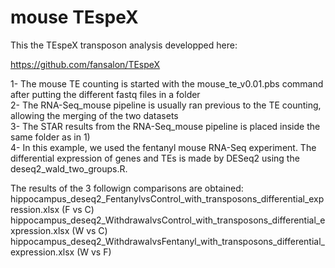 # mouse TEspeX  

This the TEspeX transposon analysis developped here:  

https://github.com/fansalon/TEspeX  


1- The mouse TE counting is started with the mouse_te_v0.01.pbs command after putting the different fastq files in a folder  
2- The RNA-Seq_mouse pipeline is usually ran previous to the TE counting, allowing the merging of the two datasets   
3- The STAR results from the RNA-Seq_mouse pipeline is placed inside the same folder as in 1)  
4- In this example, we used the fentanyl mouse RNA-Seq experiment. The differential expression of genes and TEs is made by DESeq2 using the deseq2_wald_two_groups.R.  

The results of the 3 followign comparisons are obtained:
hippocampus_deseq2_FentanylvsControl_with_transposons_differential_expression.xlsx (F vs C)
hippocampus_deseq2_WithdrawalvsControl_with_transposons_differential_expression.xlsx (W vs C)
hippocampus_deseq2_WithdrawalvsFentanyl_with_transposons_differential_expression.xlsx (W vs F)


